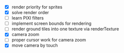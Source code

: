 - [x] render priority for sprites
- [x] solve render order
- [ ] learn PIXI filters
- [ ] implement screen bounds for rendering
- [ ] render ground tiles into one texture via renderTexture
- [x] camera zoom
- [ ] proper cursor work for camera zoom
- [x] move camera by touch